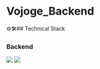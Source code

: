 # Vojoge_Backend
⚙️🛠️## Technical Stack
### Backend
<img src="https://img.shields.io/badge/spring-6DB33F?style=for-the-badge&logo=spring&logoColor=white">
<img src="https://img.shields.io/badge/-6DB33F?style=for-the-badge&logo=springsecurity&logoColor=white">
